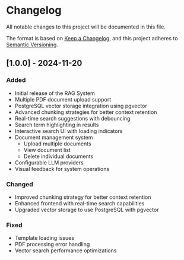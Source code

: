 # Changelog

All notable changes to this project will be documented in this file.

The format is based on [Keep a Changelog](https://keepachangelog.com/en/1.0.0/),
and this project adheres to [Semantic Versioning](https://semver.org/spec/v2.0.0.html).

## [1.0.0] - 2024-11-20

### Added
- Initial release of the RAG System
- Multiple PDF document upload support
- PostgreSQL vector storage integration using pgvector
- Advanced chunking strategies for better context retention
- Real-time search suggestions with debouncing
- Search term highlighting in results
- Interactive search UI with loading indicators
- Document management system
  - Upload multiple documents
  - View document list
  - Delete individual documents
- Configurable LLM providers
- Visual feedback for system operations

### Changed
- Improved chunking strategy for better context retention
- Enhanced frontend with real-time search capabilities
- Upgraded vector storage to use PostgreSQL with pgvector

### Fixed
- Template loading issues
- PDF processing error handling
- Vector search performance optimizations
